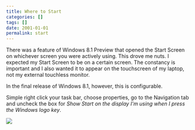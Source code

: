 ```yaml
---
title: Where to Start
categories: []
tags: []
date: 2001-01-01
permalink: start
---
```


There was a feature of Windows 8.1 Preview that opened the Start Screen on whichever screen you were actively using. This drove me nuts. I expected my Start Screen to be on a certain screen. The constancy is important and I also wanted it to appear on the touchscreen of my laptop, not my external touchless monitor.
<!-- more -->

In the final release of Windows 8.1, however, this is configurable.

Simple right click your task bar, choose properties, go to the Navigation tab and uncheck the box for _Show Start on the display I'm using when I press the Windows logo key_.

![](/files/start_01.png)